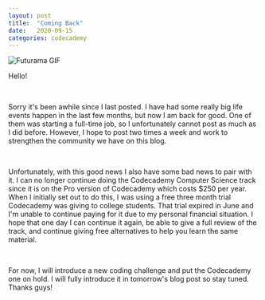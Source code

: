 ```yaml
---
layout: post
title:  "Coming Back"
date:   2020-09-15
categories: codecademy
---
```

![Futurama GIF](https://i.imgur.com/lRlbxe4.gif)



Hello! 

<br/>

Sorry it's been awhile since I last posted. I have had some really big life events happen in the last few months, but now I am back for good. One of them was starting a full-time job, so I unfortunately cannot post as much as I did before. However, I hope to post two times a week and work to strengthen the community we have on this blog.

<br/>

Unfortunately, with this good news I also have some bad news to pair with it. I can no longer continue doing the Codecademy Computer Science track since it is on the Pro version of Codecademy which costs $250 per year. When I initially set out to do this, I was using a free three month trial Codecademy was giving to college students. That trial expired in June and I'm unable to continue paying for it due to my personal financial situation. I hope that one day I can continue it again, be able to give a full review of the track, and continue giving free alternatives to help you learn the same material. 

<br/>

For now, I will introduce a new coding challenge and put the Codecademy one on hold. I will fully introduce it in tomorrow's blog post so stay tuned. Thanks guys!
